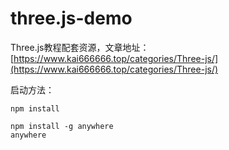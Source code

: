 # three.js-demo #

Three.js教程配套资源，文章地址：[https://www.kai666666.top/categories/Three-js/](https://www.kai666666.top/categories/Three-js/)

启动方法：

```shell
npm install

npm install -g anywhere
anywhere
```
